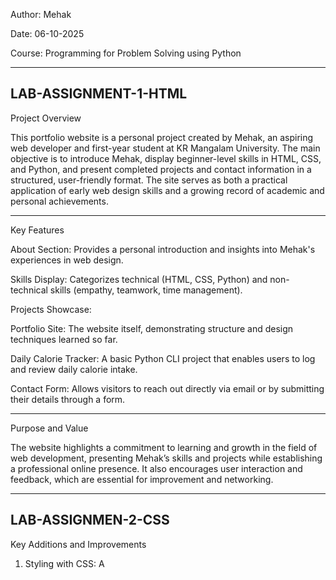Author: Mehak

Date: 06-10-2025

Course: Programming for Problem Solving using Python

---
## LAB-ASSIGNMENT-1-HTML
Project Overview

This portfolio website is a personal project created by Mehak, an aspiring web developer and first-year student at KR Mangalam University. 
The main objective is to introduce Mehak, display beginner-level skills in HTML, CSS, and Python, and present completed projects and contact information in a structured, user-friendly format.
The site serves as both a practical application of early web design skills and a growing record of academic and personal achievements.

---

Key Features

About Section: Provides a personal introduction and insights into Mehak's experiences in web design.

Skills Display: Categorizes technical (HTML, CSS, Python) and non-technical skills (empathy, teamwork, time management).

Projects Showcase:

Portfolio Site: The website itself, demonstrating structure and design techniques learned so far.

Daily Calorie Tracker: A basic Python CLI project that enables users to log and review daily calorie intake.

Contact Form: Allows visitors to reach out directly via email or by submitting their details through a form.

---

Purpose and Value

The website highlights a commitment to learning and growth in the field of web development, presenting Mehak’s skills and projects while establishing a professional online presence.
It also encourages user interaction and feedback, which are essential for improvement and networking.

---

## LAB-ASSIGNMEN-2-CSS

Key Additions and Improvements

1. Styling with CSS: A <style> block has been added, providing custom colors, improved fonts, and alignment.
   This includes background colors for main sections, stylized navigation, a circular and centered profile image, max-width for main content, and table presentation improvements.
2. Image Presentation: The profile image now appears centered and circular using border-radius:50% and the .center class, making the layout more visually appealing.
3. Form Button Styling: Submit and reset buttons are now styled with background and text colors, offering a more attractive and noticeable appearance.
4. Overall Layout: All content is more consistently aligned, visually separated, and easier to navigate through the use of CSS, with additional margin/padding for main and section elements.
5. Table and Section Headings: Better use of headings and visual separation of technical and non-technical skills.
6. Minor Adjustments: Main content now sits within a constrained width and is centered, improving the reading experience, while most section titles are more consistent and color-themed.

---

Files in Repository

LAB1/labassignment1(html) : use of html only to create a portfolio website
LAB2/labassignment1(CSS) : use of css to style the "labassignment1(html)"

---

LEARNING OUTCOME

1. Logical Thinking
2. Creativity and Adaptability
3. Understanding the User Perspective
4. Parallel Thinking









